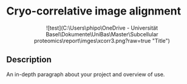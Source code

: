 # Cryo-correlative image alignment

<div align="center">
![test](C:\Users\phipo\OneDrive - Universität Basel\Dokumente\UniBas\Master\Subcellular proteomics\report\imges\xcorr3.png?raw=true "Title")
</div>

## Description

An in-depth paragraph about your project and overview of use.

